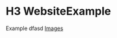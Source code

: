 # H3 WebsiteExample
Example
dfasd
[Images](https://github.com/KyleDeLongRR/WebsiteExample/blob/main/Images/about.md)
